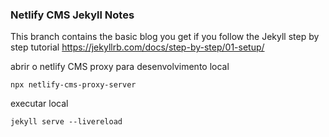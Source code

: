 ### Netlify CMS Jekyll Notes

This branch contains the basic blog you get if you follow the Jekyll step by step tutorial https://jekyllrb.com/docs/step-by-step/01-setup/

abrir o netlify CMS proxy para desenvolvimento local
```
npx netlify-cms-proxy-server
```

executar local

```
jekyll serve --livereload
```

